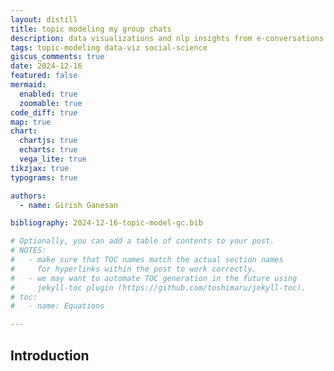 ```yaml
---
layout: distill
title: topic modeling my group chats
description: data visualizations and nlp insights from e-conversations
tags: topic-modeling data-viz social-science
giscus_comments: true
date: 2024-12-16
featured: false
mermaid:
  enabled: true
  zoomable: true
code_diff: true
map: true
chart:
  chartjs: true
  echarts: true
  vega_lite: true
tikzjax: true
typograms: true

authors:
  - name: Girish Ganesan

bibliography: 2024-12-16-topic-model-gc.bib

# Optionally, you can add a table of contents to your post.
# NOTES:
#   - make sure that TOC names match the actual section names
#     for hyperlinks within the post to work correctly.
#   - we may want to automate TOC generation in the future using
#     jekyll-toc plugin (https://github.com/toshimaru/jekyll-toc).
# toc:
#   - name: Equations

---
```


## Introduction


